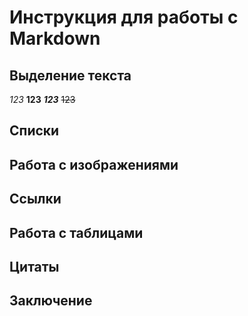# Инструкция для работы с Markdown
## Выделение текста
*123*
**123**
***123***
~~123~~
## Списки
## Работа с изображениями
## Ссылки
## Работа с таблицами
## Цитаты
## Заключение